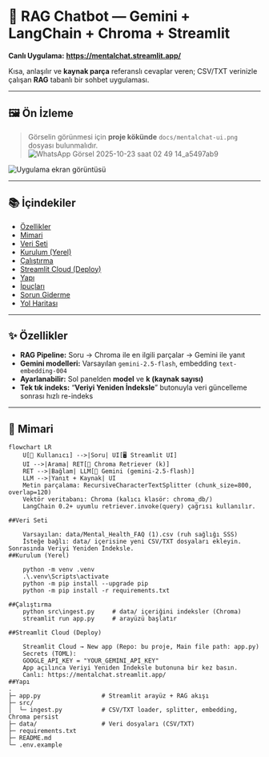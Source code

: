 # 💬 RAG Chatbot — Gemini + LangChain + Chroma + Streamlit

**Canlı Uygulama:** **https://mentalchat.streamlit.app/**

Kısa, anlaşılır ve **kaynak parça** referanslı cevaplar veren; CSV/TXT verinizle çalışan **RAG** tabanlı bir sohbet uygulaması.

---

## 🖼️ Ön İzleme

> Görselin görünmesi için **proje kökünde** `docs/mentalchat-ui.png` dosyası bulunmalıdır.
![WhatsApp Görsel 2025-10-23 saat 02 49 14_a5497ab9](https://github.com/user-attachments/assets/ed2c7b0a-5e62-4248-8183-2b2b20374088)

![Uygulama ekran görüntüsü](docs/mentalchat-ui.png)

---

## 📚 İçindekiler
- [Özellikler](#özellikler)
- [Mimari](#mimari)
- [Veri Seti](#veri-seti)
- [Kurulum (Yerel)](#kurulum-yerel)
- [Çalıştırma](#çalıştırma)
- [Streamlit Cloud (Deploy)](#streamlit-cloud-deploy)
- [Yapı](#yapı)
- [İpuçları](#ipuçları)
- [Sorun Giderme](#sorun-giderme)
- [Yol Haritası](#yol-haritası)

---

## ✨ Özellikler
- **RAG Pipeline:** Soru → Chroma ile en ilgili parçalar → Gemini ile yanıt
- **Gemini modelleri:** Varsayılan `gemini-2.5-flash`, embedding `text-embedding-004`
- **Ayarlanabilir:** Sol panelden **model** ve **k (kaynak sayısı)**
- **Tek tık indeks:** “**Veriyi Yeniden İndeksle**” butonuyla veri güncelleme sonrası hızlı re-indeks

---

## 🧩 Mimari

```mermaid
flowchart LR
    U[👤 Kullanıcı] -->|Soru| UI[🖥️ Streamlit UI]
    UI -->|Arama| RET[🔎 Chroma Retriever (k)]
    RET -->|Bağlam| LLM[🤖 Gemini (gemini-2.5-flash)]
    LLM -->|Yanıt + Kaynak| UI
    Metin parçalama: RecursiveCharacterTextSplitter (chunk_size=800, overlap=120)
    Vektör veritabanı: Chroma (kalıcı klasör: chroma_db/)
    LangChain 0.2+ uyumlu retriever.invoke(query) çağrısı kullanılır.

##Veri Seti

    Varsayılan: data/Mental_Health_FAQ (1).csv (ruh sağlığı SSS)
    İsteğe bağlı: data/ içerisine yeni CSV/TXT dosyaları ekleyin. Sonrasında Veriyi Yeniden İndeksle.
##Kurulum (Yerel)

    python -m venv .venv
    .\.venv\Scripts\activate
    python -m pip install --upgrade pip
    python -m pip install -r requirements.txt

##Çalıştırma
    python src\ingest.py     # data/ içeriğini indeksler (Chroma)
    streamlit run app.py     # arayüzü başlatır

##Streamlit Cloud (Deploy)

    Streamlit Cloud → New app (Repo: bu proje, Main file path: app.py)
    Secrets (TOML):
    GOOGLE_API_KEY = "YOUR_GEMINI_API_KEY"
    App açılınca Veriyi Yeniden İndeksle butonuna bir kez basın.
    Canlı: https://mentalchat.streamlit.app/
##Yapı
.
├─ app.py                 # Streamlit arayüz + RAG akışı
├─ src/
│  └─ ingest.py           # CSV/TXT loader, splitter, embedding, Chroma persist
├─ data/                  # Veri dosyaları (CSV/TXT)
├─ requirements.txt
├─ README.md
└─ .env.example
